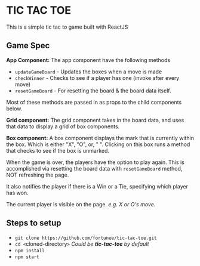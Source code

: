 # TIC TAC TOE

This is a simple tic tac to game built with ReactJS

## Game Spec
**App Component:** The app component have the following methods 
- `updateGameBoard` - Updates the boxes when a move is made
- `checkWinner` - Checks to see if a player has one (invoke after every move)
- `resetGameBoard` - For resetting the board & the board data itself.

Most of these methods are passed in as props to the child components below.

**Grid component:** The grid component takes in the board data, and uses that data to display a grid of box components.

**Box component:** A box component displays the mark that is currently within the box. Which is either "X", "O", or, " ". Clicking on this box runs a method that checks to see if the box is unmarked. 

When the game is over, the players have the option to play again. This is accomplished via resetting the board data with `resetGameBoard` method, NOT refreshing the page.

It also notifies the player if there is a Win or a Tie, specifying which player has won.

The current player is visible on the page. _e.g. X or O's move_.

## Steps to setup
- `git clone https://github.com/fortunee/tic-tac-toe.git`
- `cd <`cloned-directory`>` _Could be **tic-tac-toe** by default_
- `npm install`
- `npm start`


